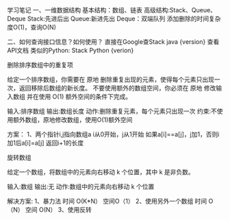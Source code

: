 学习笔记
一、一维数据结构
基本结构：数组、链表
高级结构:Stack、Queue、Deque
Stack:先进后出
Queue:新进先出
Deque：双端队列
添加删除的时间复杂度O(1)，查询O(N)

二、如何查询接口信息？如何使用？
直接在Google查Stack java {version} 查看API文档
类似的Python: Stack Python {verion}

删除排序数组中的重复项

给定一个排序数组，你需要在 原地 删除重复出现的元素，使得每个元素只出现一次，返回移除后数组的新长度。
不要使用额外的数组空间，你必须在 原地 修改输入数组 并在使用 O(1) 额外空间的条件下完成。

输入:排序数组
输出:数组长度
动作:删除重复元素，每个元素只出现一次
约束:不使用额外数组，原地修改数组，使用O(1)额外空间


方案：
1、两个指针i,j指向数组a i从0开始，j从1开始
   如果a[i]==a[j]，j加1，否则i加1后a[i]=a[j]
   返回i+1的长度
   
旋转数组

给定一个数组，将数组中的元素向右移动 k 个位置，其中 k 是非负数。

输入:数组
输出:无
动作:数组中的元素向右移动 k 个位置

解决方案:
1、暴力法 时间 O(K*N） 空间O（1） 
2、使用另外一个数组 时间 O（N） 空间 O(N）
3、使用反转